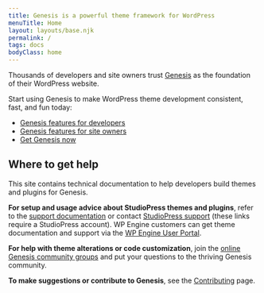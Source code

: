 ```yaml
---
title: Genesis is a powerful theme framework for WordPress
menuTitle: Home
layout: layouts/base.njk
permalink: /
tags: docs
bodyClass: home
---
```


Thousands of developers and site owners trust [Genesis](https://www.studiopress.com/features/) as the foundation of their WordPress website. 

Start using Genesis to make WordPress theme development consistent, fast, and fun today:

- <a href="{{ '/developer-features/' | url }}">Genesis features for developers</a>
- [Genesis features for site owners](https://www.studiopress.com/features/)
- [Get Genesis now](https://www.studiopress.com/features/#genesis-feature-9)

## Where to get help

<p class="notice-big">
This site contains technical documentation to help developers build themes and plugins for Genesis.
</p>

**For setup and usage advice about StudioPress themes and plugins**, refer to the [support documentation](https://my.studiopress.com/support/) or contact [StudioPress&nbsp;support](https://my.studiopress.com/help/) (these links require a StudioPress account). WP&nbsp;Engine customers can get theme documentation and support via the [WP&nbsp;Engine User Portal](https://my.wpengine.com/themes/docs/customization).

**For help with theme alterations or code customization**, join the <a href="{{ '/contribute/community/' | url }}">online Genesis community groups</a> and put your questions to the thriving Genesis community.

**To make suggestions or contribute to Genesis**, see the <a href="{{ '/contribute/' | url }}">Contributing</a> page.